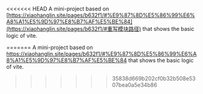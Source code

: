 <<<<<<< HEAD
 A mini-project based on [https://xiaohanglin.site/pages/b632f1/#%E9%87%8D%E5%86%99%E6%A8%A1%E5%9D%97%E8%B7%AF%E5%BE%84](https://xiaohanglin.site/pages/b632f1/#重写模块路径) that shows the basic logic of vite. 

=======
A mini-project based on https://xiaohanglin.site/pages/b632f1/#%E9%87%8D%E5%86%99%E6%A8%A1%E5%9D%97%E8%B7%AF%E5%BE%84 that shows the basic logic of vite.
>>>>>>> 35838d669b202cf0b32b508e5307bea0a5e34b86
